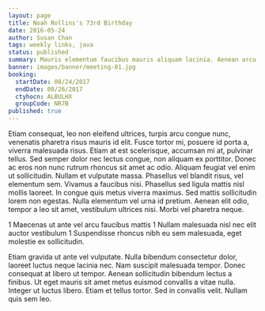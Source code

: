 ```yaml
---
layout: page
title: Noah Rollins's 73rd Birthday
date: 2016-05-24
author: Susan Chan
tags: weekly links, java
status: published
summary: Mauris elementum faucibus mauris aliquam lacinia. Aenean arcu ex.
banner: images/banner/meeting-01.jpg
booking:
  startDate: 08/24/2017
  endDate: 08/26/2017
  ctyhocn: ALBULHX
  groupCode: NR7B
published: true
---
```

Etiam consequat, leo non eleifend ultrices, turpis arcu congue nunc, venenatis pharetra risus mauris id elit. Fusce tortor mi, posuere id porta a, viverra malesuada risus. Etiam at est scelerisque, accumsan mi at, pulvinar tellus. Sed semper dolor nec lectus congue, non aliquam ex porttitor. Donec ac eros non nunc rutrum rhoncus sit amet ac odio. Aliquam feugiat vel enim ut sollicitudin. Nullam et vulputate massa. Phasellus vel blandit risus, vel elementum sem. Vivamus a faucibus nisi. Phasellus sed ligula mattis nisl mollis laoreet. In congue quis metus viverra maximus. Sed mattis sollicitudin lorem non egestas. Nulla elementum vel urna id pretium. Aenean elit odio, tempor a leo sit amet, vestibulum ultrices nisi. Morbi vel pharetra neque.

1 Maecenas ut ante vel arcu faucibus mattis
1 Nullam malesuada nisl nec elit auctor vestibulum
1 Suspendisse rhoncus nibh eu sem malesuada, eget molestie ex sollicitudin.

Etiam gravida ut ante vel vulputate. Nulla bibendum consectetur dolor, laoreet luctus neque lacinia nec. Nam suscipit malesuada tempor. Donec consequat at libero ut tempor. Aenean sollicitudin bibendum lectus a finibus. Ut eget mauris sit amet metus euismod convallis a vitae nulla. Integer ut luctus libero. Etiam et tellus tortor. Sed in convallis velit. Nullam quis sem leo.
